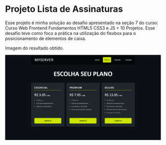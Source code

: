 # Projeto Lista de Assinaturas

Esse projeto é minha solução ao desafio apresentado na seção 7 do curso: Curso Web Frontend Fundamentos HTML5 CSS3 e JS + 10 Projetos. Esse desafio teve como foco a prática na utilização do flexbox para o posicionamento de elementos de caixa.

Imagem do resultado obtido.

![Foto do projeto](fullpage-image.png)

